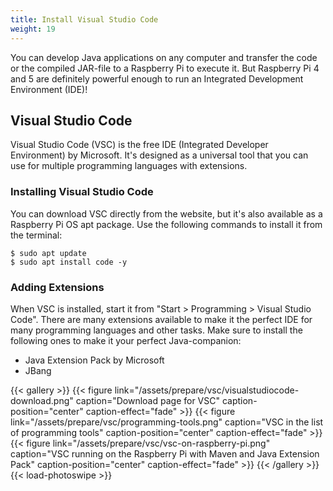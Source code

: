 ```yaml
---
title: Install Visual Studio Code
weight: 19
---
```


You can develop Java applications on any computer and transfer the code or the compiled JAR-file to a Raspberry Pi to execute it. But Raspberry Pi 4 and 5 are definitely powerful enough to run an Integrated Development Environment (IDE)!

## Visual Studio Code

Visual Studio Code (VSC) is the free IDE (Integrated Developer Environment) by Microsoft. It's designed as a universal tool that you can use for multiple programming languages with extensions.

### Installing Visual Studio Code

You can download VSC directly from the website, but it's also available as a Raspberry Pi OS apt package. Use the following commands to install it from the terminal:

```shell
$ sudo apt update
$ sudo apt install code -y
```

### Adding Extensions

When VSC is installed, start it from "Start > Programming > Visual Studio Code". There are many extensions available to make it the perfect IDE for many programming languages and other tasks. Make sure to install the following ones to make it your perfect Java-companion:

* Java Extension Pack by Microsoft
* JBang

{{< gallery >}}
{{< figure link="/assets/prepare/vsc/visualstudiocode-download.png" caption="Download page for VSC" caption-position="center" caption-effect="fade" >}}
{{< figure link="/assets/prepare/vsc/programming-tools.png" caption="VSC in the list of programming tools" caption-position="center" caption-effect="fade" >}}
{{< figure link="/assets/prepare/vsc/vsc-on-raspberry-pi.png" caption="VSC running on the Raspberry Pi with Maven and Java Extension Pack" caption-position="center" caption-effect="fade" >}}
{{< /gallery >}}
{{< load-photoswipe >}}
